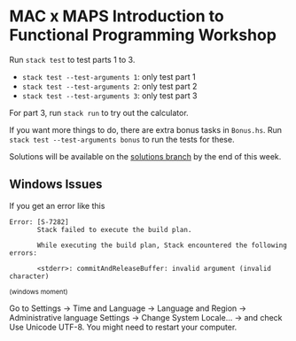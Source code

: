 # MAC x MAPS Introduction to Functional Programming Workshop

Run `stack test` to test parts 1 to 3.

- `stack test --test-arguments 1`: only test part 1
- `stack test --test-arguments 2`: only test part 2
- `stack test --test-arguments 3`: only test part 3

For part 3, run `stack run` to try out the calculator.

If you want more things to do, there are extra bonus tasks in `Bonus.hs`.
Run `stack test --test-arguments bonus` to run the tests for these.

Solutions will be available on the [solutions branch](https://github.com/cherryblossom000/mac-x-maps-haskell-workshop/tree/solutions) by the end of this week.

## Windows Issues

If you get an error like this

```none
Error: [S-7282]
       Stack failed to execute the build plan.

       While executing the build plan, Stack encountered the following errors:

       <stderr>: commitAndReleaseBuffer: invalid argument (invalid character)
```

<sup>(windows moment)</sup>

Go to Settings → Time and Language → Language and Region → Administrative
language Settings → Change System Locale… → and check Use Unicode UTF-8. You
might need to restart your computer.
